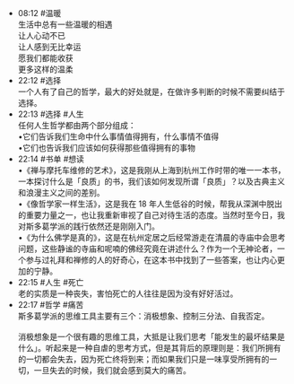 
- 08:12 #温暖<br>生活中总有一些温暖的相遇<br>让人心动不已<br>让人感到无比幸运<br>愿我们都能收获<br>更多这样的温柔
- 22:12 #选择<br>一个人有了自己的哲学，最大的好处就是，在做许多判断的时候不需要纠结于选择。 
- 22:13 #选择 #人生<br>任何人生哲学都由两个部分组成：<br>•它们告诉我们生命中什么事情值得拥有，什么事情不值得<br>•它们也告诉我们应该如何获得那些值得拥有的事物
- 22:14 #书单 #想读<br>•《禅与摩托车维修的艺术》，这是我刚从上海到杭州工作时带的唯一一本书，一本探讨什么是「良质」的书，我们该如何发现所谓「良质」？以及古典主义和浪漫主义之间的差别。<br>•《像哲学家一样生活》，这是我在 18 年人生低谷的时候，帮我从深渊中脱出的重要力量之一，也让我重新审视了自己对待生活的态度。当然时至今日，我对斯多葛学派的践行依然还是刚刚入门。<br>•《为什么佛学是真的》，这是在杭州定居之后经常游走在清晨的寺庙中会思考问题，这些静谧的寺庙和呢喃的佛经究竟在讲述什么？作为一个无神论者，一个参与过礼拜和禅修的人的好奇心，在这本书中找到了一些答案，也让内心更加的宁静。
- 22:15 #人生 #死亡<br>老的实质是一种丧失，害怕死亡的人往往是因为没有好好活过。
- 22:17 #哲学 #痛苦<br>斯多葛学派的思维工具主要有三个：消极想象、控制三分法、自我否定。<br><br>消极想象是一个很有趣的思维工具，大抵是让我们思考「能发生的最坏结果是什么」。听起来是一种自虐的思考方式，但是其背后的原理则是：我们所拥有的一切都会失去，因为死亡终将到来；而如果我们只是一味享受所拥有的一切，一旦失去的时候，我们就会感到莫大的痛苦。 